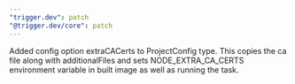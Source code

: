 ```yaml
---
"trigger.dev": patch
"@trigger.dev/core": patch
---
```


Added config option extraCACerts to ProjectConfig type. This copies the ca file along with additionalFiles and sets NODE_EXTRA_CA_CERTS environment variable in built image as well as running the task.
